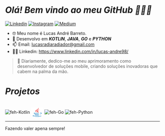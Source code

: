 # ***Olá! Bem vindo ao meu GitHub 👨🏻‍💻***

[![Linkedin](https://img.shields.io/badge/LinkedIn-0077B5?style=for-the-badge&logo=linkedin&logoColor=white)](https://www.linkedin.com/in/lucas-andre98/)
[![Instagram](https://img.shields.io/badge/Instagram-E4405F?style=for-the-badge&logo=instagram&logoColor=white)](https://www.instagram.com/lucas_barretoxd/)
[![Medium](https://img.shields.io/badge/Medium-000000?style=for-the-badge&logo=medium&logoColor=white)](https://medium.com/@lucasradiaradiador)

- 🤓 Meu nome é Lucas André Barreto. 
- 🌱 Desenvolvo em ***KOTLIN***, ***JAVA***, ***GO*** e ***PYTHON***
- 📫 Email: lucasradiaradiador@gmail.com
- 🧑‍💼 Linkedin: https://www.linkedin.com/in/lucas-andre98/
> 📱 Diariamente, dedico-me ao meu aprimoramento como desenvolvedor de soluções mobile, criando soluções inovadoras que cabem na palma da mão.

# ***Projetos***
<div style="display: inline_block"><br/>
    <img align="center" left="30" alt="feh-Kotlin" height="30" width="40" src="https://cdn.jsdelivr.net/gh/devicons/devicon/icons/kotlin/kotlin-original.svg" />
    <img align="center" alt="feh-HTML" height="30" width="40" src="https://raw.githubusercontent.com/devicons/devicon/master/icons/java/java-original.svg">
    <img align="center" left="30" alt="feh-Go" height="30" width="40" src="https://cdn.jsdelivr.net/gh/devicons/devicon/icons/go/go-original.svg" />
    <img align="center" left="30" alt="feh-Python" height="30" width="40" src="https://cdn.jsdelivr.net/gh/devicons/devicon/icons/python/python-original.svg" />
</div>

----
Fazendo valer apena sempre!

